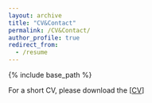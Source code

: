 ```yaml
---
layout: archive
title: "CV&Contact"
permalink: /CV&Contact/
author_profile: true
redirect_from:
  - /resume
---
```


{% include base_path %}

For a short CV, please download the [[CV](https://github.com/xcl-98/xcl-98.github.io/blob/master/_pages/CVLanreduced.pdf)\]
